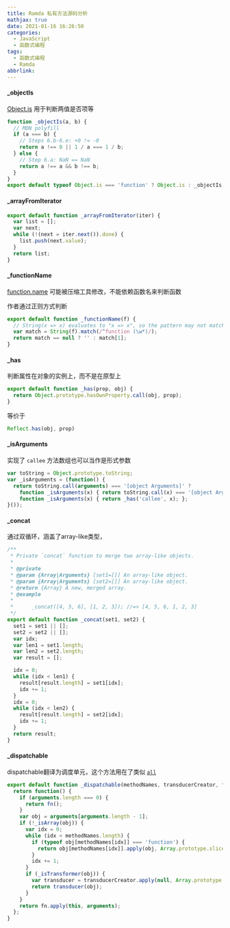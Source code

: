 ```yaml
---
title: Ramda 私有方法源码分析
mathjax: true
date: 2021-01-16 16:26:50
categories:
  - JavaScript
  - 函数式编程
tags:
  - 函数式编程
  - Ramda
abbrlink:
---
```


#### _objectIs

[Object.is](https://developer.mozilla.org/zh-cn/docs/web/javascript/reference/global_objects/object/is) 用于判断两值是否项等

```javascript
function _objectIs(a, b) {
  // MDN polyfill
  if (a === b) {
    // Steps 6.b-6.e: +0 != -0
    return a !== 0 || 1 / a === 1 / b;
  } else {
    // Step 6.a: NaN == NaN
    return a !== a && b !== b;
  }
}
export default typeof Object.is === 'function' ? Object.is : _objectIs;

```

#### _arrayFromIterator

```javascript
export default function _arrayFromIterator(iter) {
  var list = [];
  var next;
  while (!(next = iter.next()).done) {
    list.push(next.value);
  }
  return list;
}
```

#### _functionName

[function.name](https://developer.mozilla.org/zh-cn/docs/web/javascript/reference/global_objects/function/name) 可能被压缩工具修改，不能依赖函数名来判断函数

作者通过正则方式判断

```javascript
export default function _functionName(f) {
  // String(x => x) evaluates to "x => x", so the pattern may not match.
  var match = String(f).match(/^function (\w*)/);
  return match == null ? '' : match[1];
}

```

#### _has

判断属性在对象的实例上，而不是在原型上

```javascript
export default function _has(prop, obj) {
  return Object.prototype.hasOwnProperty.call(obj, prop);
}
```

等价于

```javascript
Reflect.has(obj, prop)
```


#### _isArguments

实现了 `callee` 方法数组也可以当作是形式参数

```javascript
var toString = Object.prototype.toString;
var _isArguments = (function() {
  return toString.call(arguments) === '[object Arguments]' ?
    function _isArguments(x) { return toString.call(x) === '[object Arguments]'; } :
    function _isArguments(x) { return _has('callee', x); };
}());
```

#### _concat 

通过双循环，涵盖了array-like类型，

```javascript
/**
 * Private `concat` function to merge two array-like objects.
 *
 * @private
 * @param {Array|Arguments} [set1=[]] An array-like object.
 * @param {Array|Arguments} [set2=[]] An array-like object.
 * @return {Array} A new, merged array.
 * @example
 *
 *      _concat([4, 5, 6], [1, 2, 3]); //=> [4, 5, 6, 1, 2, 3]
 */
export default function _concat(set1, set2) {
  set1 = set1 || [];
  set2 = set2 || [];
  var idx;
  var len1 = set1.length;
  var len2 = set2.length;
  var result = [];

  idx = 0;
  while (idx < len1) {
    result[result.length] = set1[idx];
    idx += 1;
  }
  idx = 0;
  while (idx < len2) {
    result[result.length] = set2[idx];
    idx += 1;
  }
  return result;
}

```


#### _dispatchable

dispatchable翻译为调度单元，这个方法用在了类似 [`all`]()

```javascript
export default function _dispatchable(methodNames, transducerCreator, fn) {
  return function() {
    if (arguments.length === 0) {
      return fn();
    }
    var obj = arguments[arguments.length - 1];
    if (!_isArray(obj)) {
      var idx = 0;
      while (idx < methodNames.length) {
        if (typeof obj[methodNames[idx]] === 'function') {
          return obj[methodNames[idx]].apply(obj, Array.prototype.slice.call(arguments, 0, -1));
        }
        idx += 1;
      }
      if (_isTransformer(obj)) {
        var transducer = transducerCreator.apply(null, Array.prototype.slice.call(arguments, 0, -1));
        return transducer(obj);
      }
    }
    return fn.apply(this, arguments);
  };
}
```